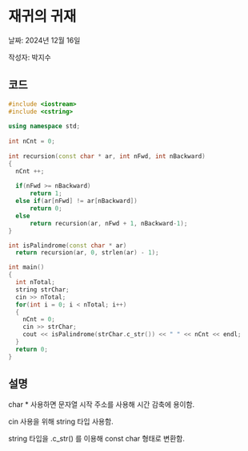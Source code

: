 # 재귀의 귀재

날짜: 2024년 12월 16일 

작성자: 박지수

## 코드

```cpp
#include <iostream>
#include <cstring>
 
using namespace std;
 
int nCnt = 0;
 
int recursion(const char * ar, int nFwd, int nBackward) 
{
  nCnt ++;
  
  if(nFwd >= nBackward) 
	  return 1;
  else if(ar[nFwd] != ar[nBackward]) 
	  return 0;
  else 
	  return recursion(ar, nFwd + 1, nBackward-1);
}

int isPalindrome(const char * ar) 
  return recursion(ar, 0, strlen(ar) - 1);

int main() 
{
  int nTotal;
  string strChar;
  cin >> nTotal;
  for(int i = 0; i < nTotal; i++) 
  {
    nCnt = 0;
    cin >> strChar;
    cout << isPalindrome(strChar.c_str()) << " " << nCnt << endl;
  }
  return 0;
}
```

## 설명

char * 사용하면 문자열 시작 주소를 사용해 시간 감축에 용이함.

cin 사용을 위해 string 타입 사용함.

string 타입을 .c_str() 를 이용해 const char 형태로 변환함.